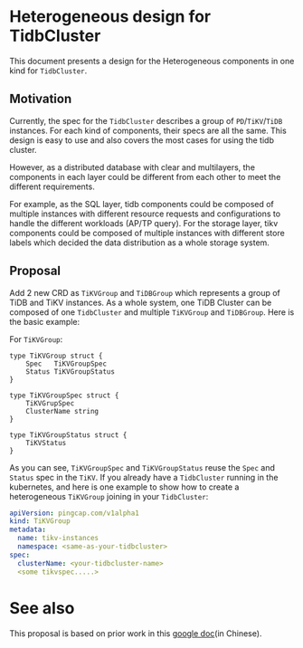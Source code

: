 # Heterogeneous design for TidbCluster

This document presents a design for the Heterogeneous components in one kind for `TidbCluster`.

## Motivation

Currently, the spec for the `TidbCluster` describes a group of `PD`/`TiKV`/`TiDB` instances. For each kind of components, 
their specs are all the same. This design is easy to use and also covers the most cases for using the tidb cluster.

However, as a distributed database with clear and multilayers, the components in each layer could be different from 
each other to meet the different requirements.

For example, as the SQL layer, tidb components could be composed of multiple instances with different resource requests 
and configurations to handle the different workloads (AP/TP query). For the storage layer, tikv components could be 
composed of multiple instances with different store labels which decided the data distribution as a whole storage system.

## Proposal

Add 2 new CRD as `TiKVGroup` and `TiDBGroup` which represents a group of TiDB and TiKV instances. As a whole system, one
TiDB Cluster can be composed of one `TidbCluster` and multiple `TiKVGroup` and `TiDBGroup`. Here is the basic example:

For `TiKVGroup`:

```golang
type TiKVGroup struct {
	Spec   TiKVGroupSpec
	Status TiKVGroupStatus
}

type TiKVGroupSpec struct {
    TiKVGrupSpec
    ClusterName string
}

type TiKVGroupStatus struct {
    TiKVStatus
}
```

As you can see, `TiKVGroupSpec` and `TiKVGroupStatus` reuse the `Spec` and `Status` spec in the `TiKV`. If you already
have a `TidbCluster` running in the kubernetes, and here is one example to show how to create a heterogeneous `TiKVGroup`
joining in your `TidbCluster`:

```yaml
apiVersion: pingcap.com/v1alpha1
kind: TiKVGroup
metadata:
  name: tikv-instances
  namespace: <same-as-your-tidbcluster>
spec:
  clusterName: <your-tidbcluster-name>
  <some tikvspec.....>
```


# See also
 
This proposal is based on prior work in this [google doc](https://docs.google.com/document/d/1MV2bcsCjyYvfCCtwyc8-E18Z69qP_3-FKztpGj4ByEg/edit?usp=sharing)(in Chinese).
